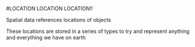 #LOCATION LOCATION LOCATION!!

Spatial data references locations of objects

These locations are stored in a series of types to try and represent anything and everything we have on earth
